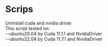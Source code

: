 # Scrips

UnInstall cuda and nvidia driver  
This script tested on:  
--ubuntu20.04 by Cuda 11.1.1 and NvidiaDriver  
--ubuntu22.04 by Cuda 11.7.1 and NvidiaDriver  

